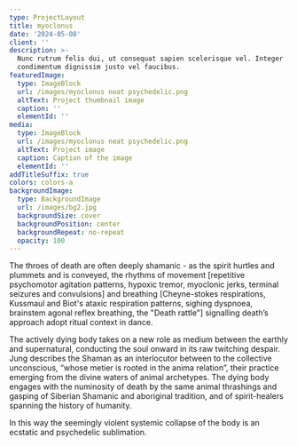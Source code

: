 ```yaml
---
type: ProjectLayout
title: myoclonus
date: '2024-05-08'
client: ''
description: >-
  Nunc rutrum felis dui, ut consequat sapien scelerisque vel. Integer
  condimentum dignissim justo vel faucibus.
featuredImage:
  type: ImageBlock
  url: /images/myoclonus neat psychedelic.png
  altText: Project thumbnail image
  caption: ''
  elementId: ''
media:
  type: ImageBlock
  url: /images/myoclonus neat psychedelic.png
  altText: Project image
  caption: Caption of the image
  elementId: ''
addTitleSuffix: true
colors: colors-a
backgroundImage:
  type: BackgroundImage
  url: /images/bg2.jpg
  backgroundSize: cover
  backgroundPosition: center
  backgroundRepeat: no-repeat
  opacity: 100
---
```

The throes of death are often deeply shamanic - as the spirit hurtles and plummets and is conveyed, the rhythms of movement \[repetitive psychomotor agitation patterns, hypoxic tremor, myoclonic jerks, terminal seizures and convulsions] and breathing \[Cheyne-stokes respirations, Kussmaul and Biot's ataxic respiration patterns, sighing dyspnoea, brainstem agonal reflex breathing, the "Death rattle"] signalling death’s approach adopt ritual context in dance.


The actively dying body takes on a new role as medium between the earthly and supernatural, conducting the soul onward in its raw twitching despair. Jung describes the Shaman as an interlocutor between to the collective unconscious, “whose metier is rooted in the anima relation”, their practice emerging from the divine waters of animal archetypes. The dying body engages with the numinosity of death by the same animal thrashings and gasping of Siberian Shamanic and aboriginal tradition, and of spirit-healers spanning the history of humanity.

In this way the seemingly violent systemic collapse of the body is an ecstatic and psychedelic sublimation.






